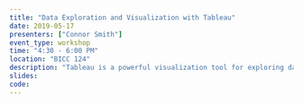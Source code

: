 ```yaml
---
title: "Data Exploration and Visualization with Tableau"
date: 2019-05-17
presenters: ["Connor Smith"]
event_type: workshop
time: "4:30 - 6:00 PM"
location: "BICC 124"
description: "Tableau is a powerful visualization tool for exploring data and communicating information.  It includes a suite of functionality relevant to data visualization novices and skilled programmers.  This OHSU Library BioData Club workshop will provide a hands-on introduction to creating interactive visualizations with Tableau Public, the free version the software.  Instructor, Connor Smith, will cover how to load and prepare data, the Tableau interface, and creating basic visualization types and interactive dashboards."
slides: 
code: 
---
```

